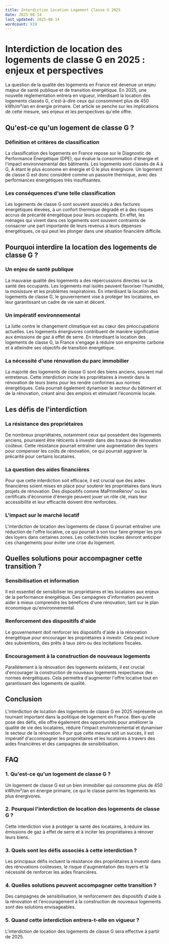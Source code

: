 ```yaml
---
title: Interdiction Location Logement Classe G 2025
date: 2025-08-14
last_updated: 2025-08-14
wordcount: 919
---
```


# Interdiction de location des logements de classe G en 2025 : enjeux et perspectives

La question de la qualité des logements en France est devenue un enjeu majeur de santé publique et de transition énergétique. En 2025, une nouvelle réglementation entrera en vigueur, interdisant la location des logements classés G, c'est-à-dire ceux qui consomment plus de 450 kWh/m²/an en énergie primaire. Cet article se penche sur les implications de cette mesure, ses enjeux et les perspectives qu'elle offre.

## Qu'est-ce qu'un logement de classe G ?

### Définition et critères de classification

La classification des logements en France repose sur le Diagnostic de Performance Énergétique (DPE), qui évalue la consommation d'énergie et l'impact environnemental des bâtiments. Les logements sont classés de A à G, A étant le plus économe en énergie et G le plus énergivore. Un logement de classe G est donc considéré comme un passoire thermique, avec des performances énergétiques très insuffisantes.

### Les conséquences d'une telle classification

Les logements de classe G sont souvent associés à des factures énergétiques élevées, à un confort thermique dégradé et à des risques accrus de précarité énergétique pour leurs occupants. En effet, les ménages qui vivent dans ces logements sont souvent contraints de consacrer une part importante de leurs revenus à leurs dépenses énergétiques, ce qui peut les plonger dans une situation financière difficile.

## Pourquoi interdire la location des logements de classe G ?

### Un enjeu de santé publique

La mauvaise qualité des logements a des répercussions directes sur la santé des occupants. Les logements mal isolés peuvent favoriser l'humidité, la moisissure et les problèmes respiratoires. En interdisant la location des logements de classe G, le gouvernement vise à protéger les locataires, en leur garantissant un cadre de vie sain et décent.

### Un impératif environnemental

La lutte contre le changement climatique est au cœur des préoccupations actuelles. Les logements énergivores contribuent de manière significative aux émissions de gaz à effet de serre. En interdisant la location des logements de classe G, la France s'engage à réduire son empreinte carbone et à atteindre ses objectifs de transition énergétique.

### La nécessité d'une rénovation du parc immobilier

La majorité des logements de classe G sont des biens anciens, souvent mal entretenus. Cette interdiction incite les propriétaires à investir dans la rénovation de leurs biens pour les rendre conformes aux normes énergétiques. Cela pourrait également dynamiser le secteur du bâtiment et de la rénovation, créant ainsi des emplois et stimulant l'économie locale.

## Les défis de l'interdiction

### La résistance des propriétaires

De nombreux propriétaires, notamment ceux qui possèdent des logements anciens, pourraient être réticents à investir dans des travaux de rénovation coûteux. Cette résistance pourrait entraîner une augmentation des loyers pour compenser les coûts de rénovation, ce qui pourrait aggraver la précarité pour certains locataires.

### La question des aides financières

Pour que cette interdiction soit efficace, il est crucial que des aides financières soient mises en place pour soutenir les propriétaires dans leurs projets de rénovation. Des dispositifs comme MaPrimeRénov' ou les certificats d'économie d'énergie peuvent jouer un rôle clé, mais leur accessibilité et leur efficacité doivent être renforcées.

### L'impact sur le marché locatif

L'interdiction de location des logements de classe G pourrait entraîner une réduction de l'offre locative, ce qui pourrait à son tour faire grimper les prix des loyers dans certaines zones. Les collectivités locales devront anticiper ces changements pour éviter une crise du logement.

## Quelles solutions pour accompagner cette transition ?

### Sensibilisation et information

Il est essentiel de sensibiliser les propriétaires et les locataires aux enjeux de la performance énergétique. Des campagnes d'information peuvent aider à mieux comprendre les bénéfices d'une rénovation, tant sur le plan économique qu'environnemental.

### Renforcement des dispositifs d'aide

Le gouvernement doit renforcer les dispositifs d'aide à la rénovation énergétique pour encourager les propriétaires à investir. Cela peut inclure des subventions, des prêts à taux zéro ou des incitations fiscales.

### Encouragement à la construction de nouveaux logements

Parallèlement à la rénovation des logements existants, il est crucial d'encourager la construction de nouveaux logements respectueux des normes énergétiques. Cela permettra d'augmenter l'offre locative tout en garantissant des logements de qualité.

## Conclusion

L'interdiction de location des logements de classe G en 2025 représente un tournant important dans la politique de logement en France. Bien qu'elle pose des défis, elle offre également des opportunités pour améliorer la qualité de vie des locataires, réduire l'impact environnemental et dynamiser le secteur de la rénovation. Pour que cette mesure soit un succès, il est impératif d'accompagner les propriétaires et les locataires à travers des aides financières et des campagnes de sensibilisation.

## FAQ

### 1. Qu'est-ce qu'un logement de classe G ?

Un logement de classe G est un bien immobilier qui consomme plus de 450 kWh/m²/an en énergie primaire, ce qui le classe parmi les logements les plus énergivores.

### 2. Pourquoi l'interdiction de location des logements de classe G ?

Cette interdiction vise à protéger la santé des locataires, à réduire les émissions de gaz à effet de serre et à inciter les propriétaires à rénover leurs biens.

### 3. Quels sont les défis associés à cette interdiction ?

Les principaux défis incluent la résistance des propriétaires à investir dans des rénovations coûteuses, le risque d'augmentation des loyers et la nécessité de renforcer les aides financières.

### 4. Quelles solutions peuvent accompagner cette transition ?

Des campagnes de sensibilisation, le renforcement des dispositifs d'aide à la rénovation et l'encouragement à la construction de nouveaux logements sont des solutions envisageables.

### 5. Quand cette interdiction entrera-t-elle en vigueur ?

L'interdiction de location des logements de classe G sera effective à partir de 2025.